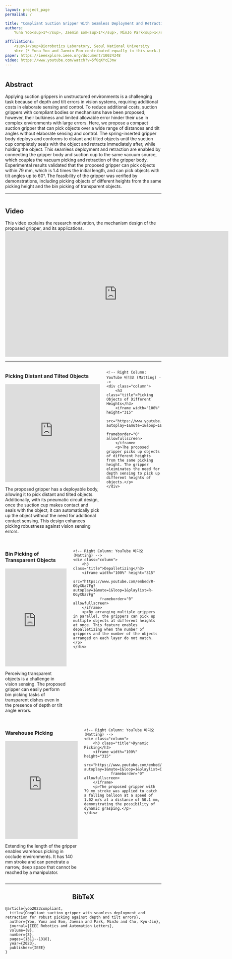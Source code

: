 ```yaml
---
layout: project_page
permalink: /

title: "Compliant Suction Gripper With Seamless Deployment and Retraction for Robust Picking Against Depth and Tilt Errors"
authors:
    Yuna Yoo<sup>1*</sup>, Jaemin Eom<sup>1*</sup>, MinJo Park<sup>1</sup>, Kyu-Jin Cho<sup>1</sup>

affiliations:
    <sup>1</sup>Biorobotics Laboratory, Seoul National University
    <br> (* Yuna Yoo and Jaemin Eom contributed equally to this work.)
paper: https://ieeexplore.ieee.org/document/10024348
video: https://www.youtube.com/watch?v=5f0qXYcE3nw
---
```


<!-- Using HTML to center the abstract -->
<div class="columns is-centered has-text-centered">
    <div class="column is-four-fifths">
        <h2>Abstract</h2>
        <div class="content has-text-justified">
Applying suction grippers in unstructured environments is a challenging task because of depth and tilt errors in vision systems, requiring additional costs in elaborate sensing and control. To reduce additional costs, suction grippers with compliant bodies or mechanisms have been proposed; however, their bulkiness and limited allowable error hinder their use in complex environments with large errors. Here, we propose a compact suction gripper that can pick objects over a wide range of distances and tilt angles without elaborate sensing and control. The spring-inserted gripper body deploys and conforms to distant and tilted objects until the suction cup completely seals with the object and retracts immediately after, while holding the object. This seamless deployment and retraction are enabled by connecting the gripper body and suction cup to the same vacuum source, which couples the vacuum picking and retraction of the gripper body. Experimental results validated that the proposed gripper can pick objects within 79 mm, which is 1.4 times the initial length, and can pick objects with tilt angles up to 60°. The feasibility of the gripper was verified by demonstrations, including picking objects of different heights from the same picking height and the bin picking of transparent objects.
        </div>
    </div>
</div>

---

<div class="columns is-centered has-text-centered">
    <div class="column is-four-fifths">
        <h2>Video</h2>
        <div class="content has-text-justified">
This video explains the research motivation, the mechanism design of the proposed gripper, and its applications.
        </div>
    </div>
</div>

<div align="center">
    <iframe width="720" height="405" 
            src="https://www.youtube.com/embed/5f0qXYcE3nw" 
            frameborder="0" allowfullscreen>
    </iframe>
</div>

---
<!-- <br> <span style="opacity: 0;">v</span> -->
<!-- distant, tilted object picking 넣기 -->

<div class="columns">
    <!-- Left Column: YouTube 비디오 (Visual Effects) -->
    <div class="column">
        <h3 class="title">Picking Distant and Tilted Objects</h3>
        <iframe width="100%" height="315"
                src="https://www.youtube.com/embed/VlD043Cb_BE?autoplay=1&mute=1&loop=1&playlist=VlD043Cb_BE"
                frameborder="0" allowfullscreen>
        </iframe>
        <p>The proposed gripper has a deployable body, allowing it to pick distant and tilted objects. Additionally, with its pneumatic circuit design, once the suction cup makes contact and seals with the object, it can automatically pick up the object without the need for additional contact sensing. This design enhances picking robustness against vision sensing errors. </p>
    </div>

    <!-- Right Column: YouTube 비디오 (Matting) -->
    <div class="column">
        <h3 class="title">Picking Objects of Different Heights</h3>
        <iframe width="100%" height="315"
                src="https://www.youtube.com/embed/tt_2sZBLOLE?autoplay=1&mute=1&loop=1&playlist=tt_2sZBLOLE"
                frameborder="0" allowfullscreen>
        </iframe>
        <p>The proposed gripper picks up objects of different heights from the same picking height. The gripper eleiminates the need for depth sensing to pick up different heights of objects.</p>
    </div>
</div>

<br>

<div class="columns">
    <!-- Left Column: YouTube 비디오 (Visual Effects) -->
    <div class="column">
        <h3 class="title">Bin Picking of Transparent Objects</h3>
        <iframe width="100%" height="315"
                src="https://www.youtube.com/embed/finvctjoIIE?autoplay=1&mute=1&loop=1&playlist=finvctjoIIE"
                frameborder="0" allowfullscreen>
        </iframe>
        <p>Perceiving transparent objects is a challenge in vision sensing. The proposed gripper can easily perform bin picking tasks of transparent dishes even in the presence of depth or tilt angle errors.</p>
    </div>

    <!-- Right Column: YouTube 비디오 (Matting) -->
    <div class="column">
        <h3 class="title">Depalletizing</h3>
        <iframe width="100%" height="315"
                src="https://www.youtube.com/embed/R-OGyXUa7Fg?autoplay=1&mute=1&loop=1&playlist=R-OGyXUa7Fg"
                frameborder="0" allowfullscreen>
        </iframe>
        <p>By arranging multiple grippers in parallel, the grippers can pick up multiple objects at different heights at once. This feature enables depalletizing when the number of grippers and the number of the objects arranged on each layer do not match.</p>
    </div>
</div>

<br>

<div class="columns">
    <!-- Left Column: YouTube 비디오 (Visual Effects) -->
    <div class="column">
        <h3 class="title">Warehouse Picking</h3>
        <iframe width="100%" height="315"
                src="https://www.youtube.com/embed/UYoG46ldE9o?autoplay=1&mute=1&loop=1&playlist=UYoG46ldE9o"
                frameborder="0" allowfullscreen>
        </iframe>
        <p>Extending the length of the gripper enables warehous picking in occlude environments. It has 140 mm stroke and can penetrate a narrow, deep space that cannot be reached by a manipulator.</p>
    </div>

    <!-- Right Column: YouTube 비디오 (Matting) -->
    <div class="column">
        <h3 class="title">Dynamic Picking</h3>
        <iframe width="100%" height="315"
                src="https://www.youtube.com/embed/CvUfYvb5tG0?autoplay=1&mute=1&loop=1&playlist=CvUfYvb5tG0"
                frameborder="0" allowfullscreen>
        </iframe>
        <p>The proposed gripper with 79 mm stroke was applied to catch a falling balloon at a speed of 1.02 m/s at a distance of 50.1 mm, demonstrating the possibility of dynamic grasping.</p>
    </div>
</div>


---

<!-- > Note: This is an example of a Jekyll-based project website template: [Github link](https://github.com/shunzh/project_website).\
> The following content is generated by ChatGPT. The figure is manually added. -->

<!-- ## Movie
<iframe width="560" height="315" src="https://www.youtube.com/embed/qFD562zo4Vk" frameborder="0" allowfullscreen></iframe> -->

<!-- ## Background
The paper "On Computable Numbers, with an Application to the Entscheidungsproblem" was published by Alan Turing in 1936. In this groundbreaking paper, Turing introduced the concept of a universal computing machine, now known as the Turing machine.

## Objective
Turing's main objective in this paper was to investigate the notion of computability and its relation to the Entscheidungsproblem (the decision problem), which is concerned with determining whether a given mathematical statement is provable or not.


## Key Ideas
1. Turing first presented the concept of a "computable number," which refers to a number that can be computed by an algorithm or a definite step-by-step process.
2. He introduced the notion of a Turing machine, an abstract computational device consisting of an infinite tape divided into cells and a read-write head. The machine can read and write symbols on the tape, move the head left or right, and transition between states based on a set of rules.
3. Turing demonstrated that the set of computable numbers is enumerable, meaning it can be listed in a systematic way, even though it is not necessarily countable.
4. He proved the existence of non-computable numbers, which cannot be computed by any Turing machine.
5. Turing showed that the Entscheidungsproblem is undecidable, meaning there is no algorithm that can determine, for any given mathematical statement, whether it is provable or not.

![Turing Machine](/static/image/Turing_machine.png)

*Figure 1: A representation of a Turing Machine. Source: [Wiki](https://en.wikipedia.org/wiki/Turing_machine).*

## Table: Comparison of Computable and Non-Computable Numbers

| Computable Numbers | Non-Computable Numbers |
|-------------------|-----------------------|
| Rational numbers, e.g., 1/2, 3/4 | Transcendental numbers, e.g., π, e |
| Algebraic numbers, e.g., √2, ∛3 | Non-algebraic numbers, e.g., √2 + √3 |
| Numbers with finite decimal representations | Numbers with infinite, non-repeating decimal representations |

He used the concept of a universal Turing machine to prove that the set of computable functions is recursively enumerable, meaning it can be listed by an algorithm.

## Significance
Turing's paper laid the foundation for the theory of computation and had a profound impact on the development of computer science. The Turing machine became a fundamental concept in theoretical computer science, serving as a theoretical model for studying the limits and capabilities of computation. Turing's work also influenced the development of programming languages, algorithms, and the design of modern computers. -->

<div style="text-align: center;">
    <h2>BibTeX</h2>
</div>

```
@article{yoo2023compliant,
  title={Compliant suction gripper with seamless deployment and retraction for robust picking against depth and tilt errors},
  author={Yoo, Yuna and Eom, Jaemin and Park, MinJo and Cho, Kyu-Jin},
  journal={IEEE Robotics and Automation Letters},
  volume={8},
  number={3},
  pages={1311--1318},
  year={2023},
  publisher={IEEE}
}
```
